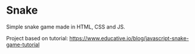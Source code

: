 # Snake
Simple snake game made in HTML, CSS and JS.

Project based on tutorial:
https://www.educative.io/blog/javascript-snake-game-tutorial
